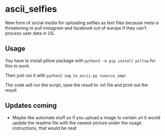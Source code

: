 # ascii_selfies

New form of social media for uploading selfies as text files because meta is threatening to pull instagram and facebook out of europe if they can't process user data in US.

## Usage

You have to install pillow package with `python3 -m pip install pillow` for this to work.

Then just run it with `python3 img_to_ascii.py <source_img>`

The code will run the script, save the result to .txt file and print out the result 

## Updates coming
 - Maybe like automate stuff so if you upload a image to certain url it would update the readme file with the newest picture under the usage instructions, that would be neat
